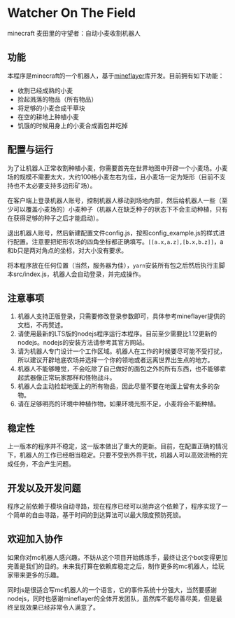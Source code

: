 # Watcher On The Field

minecraft 麦田里的守望者：自动小麦收割机器人

## 功能
本程序是minecraft的一个机器人，基于[mineflayer](https://github.com/PrismarineJS/mineflayer)库开发。目前拥有如下功能：

- 收割已经成熟的小麦
- 捡起溅落的物品（所有物品）
- 将足够的小麦合成干草块
- 在空的耕地上种植小麦
- 饥饿的时候用身上的小麦合成面包并吃掉

## 配置与运行
为了让机器人正常收割种植小麦，你需要首先在世界地图中开辟一个小麦场。小麦场的规模不需要太大，大约100格小麦左右为佳，且小麦场一定为矩形（目前不支持也不太必要支持多边形矿场）。

在客户端上登录机器人账号，控制机器人移动到场地内部，然后给机器人一些（至少可以覆盖小麦场的）小麦种子（机器人在缺乏种子的状态下不会主动种植，只有在获得足够的种子之后才能启动）。

退出机器人账号，然后新建配置文件config.js，按照config_example.js的样式进行配置。注意要把矩形农场的四角坐标都正确填写。`[[a.x,a.z],[b.x,b.z]]`，a和b只是两对角点的坐标，对大小没有要求。

将本程序放在任何位置（当然，服务器为佳），`yarn`安装所有包之后然后执行主脚本src/index.js，机器人会自动登录，并完成操作。

## 注意事项
1. 机器人支持正版登录，只需要修改登录参数即可，具体参考mineflayer提供的文档，不再赘述。
2. 请使用最新的LTS版的nodejs程序运行本程序。目前至少需要比1.12更新的nodejs。nodejs的安装方法请参考其官方网站。
3. 请为机器人专门设计一个工作区域。机器人在工作的时候要尽可能不受打扰，所以建议开辟地底农场并选择一个你的领地或者远离世界出生点的地方。
4. 机器人不能够睡觉，不会吃除了自己做好的面包之外的所有东西，也不能够拿起武器像正常玩家那样和怪物战斗。
5. 机器人会主动捡起地面上的所有物品，因此尽量不要在地面上留有太多的杂物。
6. 请在足够明亮的环境中种植作物，如果环境光照不足，小麦将会不能种植。

## 稳定性
上一版本的程序并不稳定，这一版本做出了重大的更新。目前，在配置正确的情况下，机器人的工作已经相当稳定。只要不受到外界干扰，机器人可以高效流畅的完成任务，不会产生问题。

## 开发以及开发问题
程序之前依赖于模块自动寻路，现在程序已经可以抛弃这个依赖了，程序实现了一个简单的自由寻路，基于时间的到达算法可以最大限度预防死锁。

## 欢迎加入协作
如果你对mc机器人感兴趣，不妨从这个项目开始练练手，最终让这个bot变得更加完善是我们的目的。未来我打算在依赖库稳定之后，制作更多的mc机器人，给玩家带来更多的乐趣。

同时js是很适合写mc机器人的一个语言，它的事件系统十分强大，当然要感谢nodejs，同时也感谢mineflayer的全体开发团队，虽然库不能尽善尽美，但是最终呈现效果已经非常令人满意了。